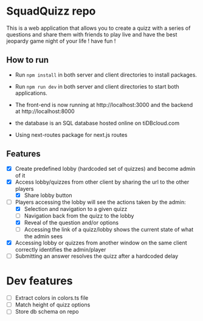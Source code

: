 # SquadQuizz repo

This is a web application that allows you to create a quizz with a series of questions and share them with friends to play live and have the best jeopardy game night of your life ! have fun !

## How to run

- Run `npm install` in both server and client directories to install packages.
- Run `npm run dev` in both server and client directories to start both applications.
- The front-end is now running at http://localhost:3000 and the backend at http://localhost:8000

- the database is an SQL database hosted online on tiDBcloud.com
- Using next-routes package for next.js routes

## Features

- [x] Create predefined lobby (hardcoded set of quizzes) and become admin of it
- [x] Access lobby/quizzes from other client by sharing the url to the other players
  - [x] Share lobby button
- [ ] Players accessing the lobby will see the actions taken by the admin:
  - [x] Selection and navigation to a given quizz
  - [ ] Navigation back from the quizz to the lobby
  - [x] Reveal of the question and/or options
  - [ ] Accessing the link of a quizz/lobby shows the current state of what the admin sees
- [x] Accessing lobby or quizzes from another window on the same client correctly identifies the admin/player
- [ ] Submitting an answer resolves the quizz after a hardcoded delay

# Dev features

- [ ] Extract colors in colors.ts file
- [ ] Match height of quizz options
- [ ] Store db schema on repo
